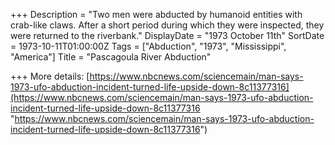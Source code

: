 +++
Description = "Two men were abducted by humanoid entities with crab-like claws. After a short period during which they were inspected, they were returned to the riverbank."
DisplayDate = "1973 October 11th"
SortDate = 1973-10-11T01:00:00Z
Tags = ["Abduction", "1973", "Mississippi", "America"]
Title = "Pascagoula River Abduction"

+++
More details: [https://www.nbcnews.com/sciencemain/man-says-1973-ufo-abduction-incident-turned-life-upside-down-8c11377316](https://www.nbcnews.com/sciencemain/man-says-1973-ufo-abduction-incident-turned-life-upside-down-8c11377316 "https://www.nbcnews.com/sciencemain/man-says-1973-ufo-abduction-incident-turned-life-upside-down-8c11377316")